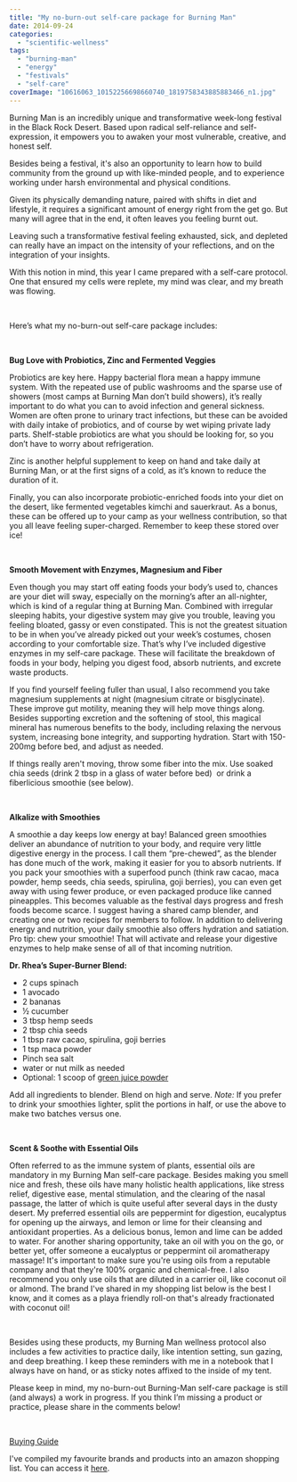 ```yaml
---
title: "My no-burn-out self-care package for Burning Man"
date: 2014-09-24
categories: 
  - "scientific-wellness"
tags: 
  - "burning-man"
  - "energy"
  - "festivals"
  - "self-care"
coverImage: "10616063_10152256698660740_1819758343885883466_n1.jpg"
---
```


Burning Man is an incredibly unique and transformative week-long festival in the Black Rock Desert. Based upon radical self-reliance and self-expression, it empowers you to awaken your most vulnerable, creative, and honest self. 

Besides being a festival, it's also an opportunity to learn how to build community from the ground up with like-minded people, and to experience working under harsh environmental and physical conditions.

Given its physically demanding nature, paired with shifts in diet and lifestyle, it requires a significant amount of energy right from the get go. But many will agree that in the end, it often leaves you feeling burnt out.

Leaving such a transformative festival feeling exhausted, sick, and depleted can really have an impact on the intensity of your reflections, and on the integration of your insights.

With this notion in mind, this year I came prepared with a self-care protocol. One that ensured my cells were replete, my mind was clear, and my breath was flowing.

 

Here’s what my no-burn-out self-care package includes:

 

**Bug Love with Probiotics, Zinc and Fermented Veggies** 

Probiotics are key here. Happy bacterial flora mean a happy immune system. With the repeated use of public washrooms and the sparse use of showers (most camps at Burning Man don’t build showers), it’s really important to do what you can to avoid infection and general sickness. Women are often prone to urinary tract infections, but these can be avoided with daily intake of probiotics, and of course by wet wiping private lady parts. Shelf-stable probiotics are what you should be looking for, so you don’t have to worry about refrigeration.

Zinc is another helpful supplement to keep on hand and take daily at Burning Man, or at the first signs of a cold, as it’s known to reduce the duration of it.

Finally, you can also incorporate probiotic-enriched foods into your diet on the desert, like fermented vegetables kimchi and sauerkraut. As a bonus, these can be offered up to your camp as your wellness contribution, so that you all leave feeling super-charged. Remember to keep these stored over ice!

 

**Smooth Movement with Enzymes, Magnesium and Fiber**

Even though you may start off eating foods your body’s used to, chances are your diet will sway, especially on the morning’s after an all-nighter, which is kind of a regular thing at Burning Man. Combined with irregular sleeping habits, your digestive system may give you trouble, leaving you feeling bloated, gassy or even constipated. This is not the greatest situation to be in when you’ve already picked out your week’s costumes, chosen according to your comfortable size. That’s why I’ve included digestive enzymes in my self-care package. These will facilitate the breakdown of foods in your body, helping you digest food, absorb nutrients, and excrete waste products.

If you find yourself feeling fuller than usual, I also recommend you take magnesium supplements at night (magnesium citrate or bisglycinate). These improve gut motility, meaning they will help move things along. Besides supporting excretion and the softening of stool, this magical mineral has numerous benefits to the body, including relaxing the nervous system, increasing bone integrity, and supporting hydration. Start with 150-200mg before bed, and adjust as needed.

If things really aren't moving, throw some fiber into the mix. Use soaked chia seeds (drink 2 tbsp in a glass of water before bed)  or drink a fiberlicious smoothie (see below).

 

**Alkalize with Smoothies**

A smoothie a day keeps low energy at bay! Balanced green smoothies deliver an abundance of nutrition to your body, and require very little digestive energy in the process. I call them “pre-chewed”, as the blender has done much of the work, making it easier for you to absorb nutrients. If you pack your smoothies with a superfood punch (think raw cacao, maca powder, hemp seeds, chia seeds, spirulina, goji berries), you can even get away with using fewer produce, or even packaged produce like canned pineapples. This becomes valuable as the festival days progress and fresh foods become scarce. I suggest having a shared camp blender, and creating one or two recipes for members to follow. In addition to delivering energy and nutrition, your daily smoothie also offers hydration and satiation. Pro tip: chew your smoothie! That will activate and release your digestive enzymes to help make sense of all of that incoming nutrition.

**Dr. Rhea’s Super-Burner Blend:**

- 2 cups spinach
- 1 avocado
- 2 bananas
- ½ cucumber
- 3 tbsp hemp seeds
- 2 tbsp chia seeds
- 1 tbsp raw cacao, spirulina, goji berries
- 1 tsp maca powder
- Pinch sea salt
- water or nut milk as needed
- Optional: 1 scoop of [green juice powder](http://organifishop.com?rfsn=213837.5c1df)

Add all ingredients to blender. Blend on high and serve. _Note:_ If you prefer to drink your smoothies lighter, split the portions in half, or use the above to make two batches versus one.

 

**Scent & Soothe with Essential Oils** 

Often referred to as the immune system of plants, essential oils are mandatory in my Burning Man self-care package. Besides making you smell nice and fresh, these oils have many holistic health applications, like stress relief, digestive ease, mental stimulation, and the clearing of the nasal passage, the latter of which is quite useful after several days in the dusty desert. My preferred essential oils are peppermint for digestion, eucalyptus for opening up the airways, and lemon or lime for their cleansing and antioxidant properties. As a delicious bonus, lemon and lime can be added to water. For another sharing opportunity, take an oil with you on the go, or better yet, offer someone a eucalyptus or peppermint oil aromatherapy massage! It's important to make sure you're using oils from a reputable company and that they're 100% organic and chemical-free. I also recommend you only use oils that are diluted in a carrier oil, like coconut oil or almond. The brand I've shared in my shopping list below is the best I know, and it comes as a playa friendly roll-on that's already fractionated with coconut oil!

 

Besides using these products, my Burning Man wellness protocol also includes a few activities to practice daily, like intention setting, sun gazing, and deep breathing. I keep these reminders with me in a notebook that I always have on hand, or as sticky notes affixed to the inside of my tent.

Please keep in mind, my no-burn-out Burning-Man self-care package is still (and always) a work in progress. If you think I’m missing a product or practice, please share in the comments below! 

 

[Buying Guide](http://astore.amazon.com/livrheyouguit-20?_encoding=UTF8&node=7)

I've compiled my favourite brands and products into an amazon shopping list. You can access it [here](http://astore.amazon.com/livrheyouguit-20?_encoding=UTF8&node=7).

